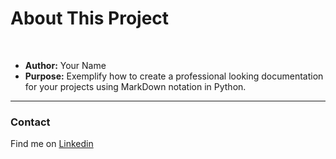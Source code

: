 # About This Project
 <br>

* **Author:** Your Name
* **Purpose:** Exemplify how to create a professional looking documentation for your projects using MarkDown notation in Python.

---

### Contact

Find me on [Linkedin](https://www.linkedin.com/in/profile)